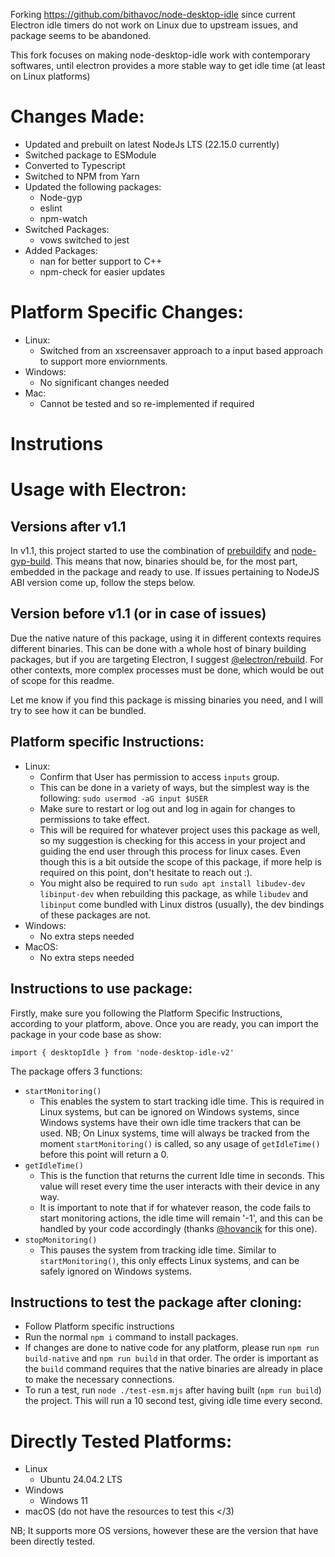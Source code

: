 Forking https://github.com/bithavoc/node-desktop-idle since current Electron idle timers do not work on Linux due to upstream issues, and package seems to be abandoned.

This fork focuses on making node-desktop-idle work with contemporary softwares, until electron provides a more stable way to get idle time (at least on Linux platforms)

# Changes Made:

- Updated and prebuilt on latest NodeJs LTS (22.15.0 currently)
- Switched package to ESModule
- Converted to Typescript
- Switched to NPM from Yarn
- Updated the following packages:
  - Node-gyp
  - eslint
  - npm-watch
- Switched Packages:
  - vows switched to jest
- Added Packages:
  - nan for better support to C++
  - npm-check for easier updates

# Platform Specific Changes:

- Linux:
  - Switched from an xscreensaver approach to a input based approach to support more enviornments.
- Windows:
  - No significant changes needed
- Mac:
  - Cannot be tested and so re-implemented if required

# Instrutions

# Usage with Electron:

## Versions after v1.1

In v1.1, this project started to use the combination of [prebuildify](https://github.com/prebuild/prebuildify) and [node-gyp-build](https://github.com/prebuild/node-gyp-build). This means that now, binaries should be, for the most part, embedded in the package and ready to use. If issues pertaining to NodeJS ABI version come up, follow the steps below.

## Version before v1.1 (or in case of issues)

Due the native nature of this package, using it in different contexts requires different binaries. This can be done with a whole host of binary building packages, but if you are targeting Electron, I suggest [@electron/rebuild](https://www.npmjs.com/package/@electron/rebuild). For other contexts, more complex processes must be done, which would be out of scope for this readme.

Let me know if you find this package is missing binaries you need, and I will try to see how it can be bundled.

## Platform specific Instructions:

- Linux:
  - Confirm that User has permission to access `inputs` group.
  - This can be done in a variety of ways, but the simplest way is the following:
    `sudo usermod -aG input $USER`
  - Make sure to restart or log out and log in again for changes to permissions to take effect.
  - This will be required for whatever project uses this package as well, so my suggestion is checking for this access in your project and guiding the end user through this process for linux cases. Even though this is a bit outside the scope of this package, if more help is required on this point, don't hesitate to reach out :).
  - You might also be required to run `sudo apt install libudev-dev libinput-dev` when rebuilding this package, as while `libudev` and `libinput` come bundled with Linux distros (usually), the dev bindings of these packages are not.
- Windows:
  - No extra steps needed
- MacOS:
  - No extra steps needed

## Instructions to use package:

Firstly, make sure you following the Platform Specific Instructions, according to your platform, above. Once you are ready, you can import the package in your code base as show:

`import { desktopIdle } from 'node-desktop-idle-v2'`

The package offers 3 functions:

- `startMonitoring()`
  - This enables the system to start tracking idle time. This is required in Linux systems, but can be ignored on Windows systems, since Windows systems have their own idle time trackers that can be used.
    NB; On Linux systems, time will always be tracked from the moment `startMonitoring()` is called, so any usage of `getIdleTime()` before this point will return a 0.
- `getIdleTime()`
  - This is the function that returns the current Idle time in seconds. This value will reset every time the user interacts with their device in any way.
  - It is important to note that if for whatever reason, the code fails to start monitoring actions, the idle time will remain '-1', and this can be handled by your code accordingly (thanks <a href="https://github.com/hovancik" target="_blank">@hovancik</a> for this one).
- `stopMonitoring()`
  - This pauses the system from tracking idle time. Similar to `startMonitoring()`, this only effects Linux systems, and can be safely ignored on Windows systems.

## Instructions to test the package after cloning:

- Follow Platform specific instructions
- Run the normal `npm i` command to install packages.
- If changes are done to native code for any platform, please run `npm run build-native` and `npm run build` in that order. The order is important as the `build` command requires that the native binaries are already in place to make the necessary connections.
- To run a test, run `node ./test-esm.mjs` after having built (`npm run build`) the project. This will run a 10 second test, giving idle time every second.

# Directly Tested Platforms:

- Linux
  - Ubuntu 24.04.2 LTS
- Windows
  - Windows 11
- macOS (do not have the resources to test this </3)

NB; It supports more OS versions, however these are the version that have been directly tested.
